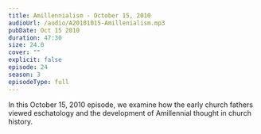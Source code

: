 ```yaml
---
title: Amillennialism - October 15, 2010
audioUrl: /audio/A20101015-Amillenialism.mp3
pubDate: Oct 15 2010
duration: 47:30
size: 24.0
cover: ""
explicit: false
episode: 24
season: 3
episodeType: full
---
```


In this October 15, 2010 episode, we examine how the early church fathers viewed eschatology and the development of Amillennial thought in church history.
